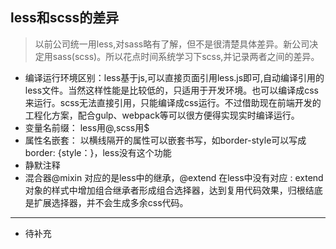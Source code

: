 ## less和scss的差异

> 以前公司统一用less,对sass略有了解，但不是很清楚具体差异。新公司决定用sass(scss)。所以花点时间系统学习下scss,并记录两者之间的差异。

* 编译运行环境区别：less基于js,可以直接页面引用less.js即可,自动编译引用的less文件。当然这样性能是比较低的，只适用于开发环境。也可以编译成css来运行。scss无法直接引用，只能编译成css运行。不过借助现在前端开发的工程化方案，配合gulp、webpack等可以很方便得实现实时编译运行。
* 变量名前缀： less用@,scss用$
* 属性名嵌套： 以横线隔开的属性可以嵌套书写，如border-style可以写成border: {style：}，less没有这个功能
* 静默注释
* 混合器@mixin 对应的是less中的继承，@extend 在less中没有对应 : extend对象的样式中增加组合继承者形成组合选择器，达到复用代码效果，归根结底是扩展选择器，并不会生成多余css代码。

---

* 待补充